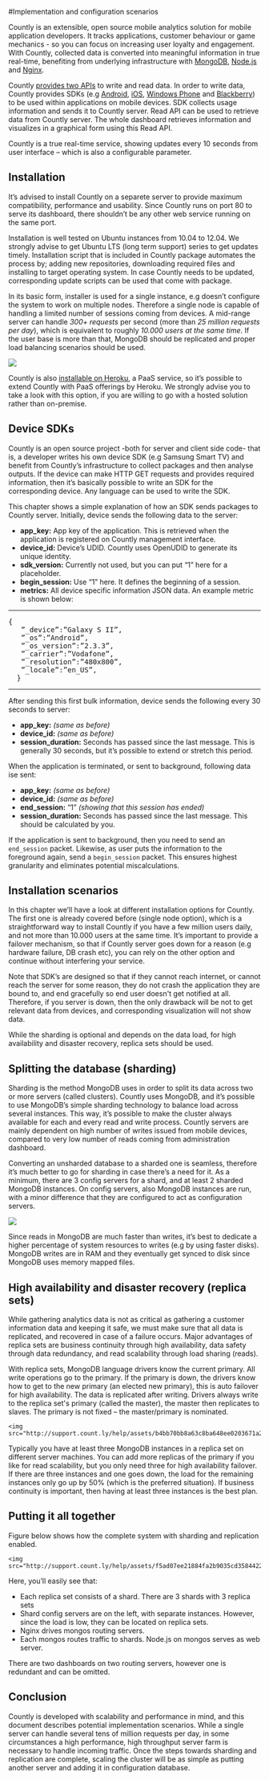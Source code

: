 #Implementation and configuration scenarios

Countly is an extensible, open source mobile analytics solution for mobile application developers. It tracks applications, customer behaviour or game mechanics - so you can focus on increasing user loyalty and engagement. With Countly, collected data is converted into meaningful information in true real-time, benefiting from underlying infrastructure with [MongoDB](http://mongodb.org), [Node.js](http://nodejs.org) and [Nginx](http://nginx.org).

Countly [provides two APIs](/documentation/reference/server-api) to write and read data. In order to write data, Countly provides SDKs (e.g [Android](https://github.com/Countly/countly-sdk-android), [iOS](https://github.com/Countly/countly-sdk-ios), [Windows Phone](http://github.com/Countly/countly-sdk-windows-phone) and [Blackberry](https://github.com/Countly/countly-sdk-blackberry-webworks)) to be used within applications on mobile devices. SDK collects usage information and sends it to Countly server. Read API can be used to retrieve data from Countly server. The whole dashboard retrieves information and visualizes in a graphical form using this Read API.

Countly is a true real-time service, showing updates every 10 seconds from user interface – which is also a configurable parameter.

## Installation

It’s advised to install Countly on a separete server to provide maximum compatibility, performance and usability. Since Countly runs on port 80 to serve its dashboard, there shouldn’t be any other web service running on the same port.

Installation is well tested on Ubuntu instances from 10.04 to 12.04. We strongly advise to get Ubuntu LTS (long term support) series to get updates timely. Installation script that is included in Countly package automates the process by; adding new repositories, downloading required files and installing to target operating system. In case Countly needs to be updated, corresponding update scripts can be used that come with package.

In its basic form, installer is used for a single instance, e.g doesn’t configure the system to work on multiple nodes. Therefore a single node is capable of handling a limited number of sessions coming from devices. A mid-range server can handle *300+ requests* per second (more than *25 million requests per day*), which is equivalent to roughly *10.000 users at the same time*. If the user base is more than that, MongoDB should be replicated and proper load balancing scenarios should be used.

<div class="centered">
<img src="http://support.count.ly/help/assets/ea7a0a214a43f37d7dd8bf0836e83029b8fdcf81/1_normal.png"/>
</div>

Countly is also [installable on Heroku](https://github.com/gabrielrinaldi/Countly-Frontend-Heroku), a PaaS service, so it’s possible to extend Countly with PaaS offerings by Heroku. We strongly advise you to take a look with this option, if you are willing to go with a hosted solution rather than on-premise.

## Device SDKs

Countly is an open source project -both for server and client side code- that is, a developer writes his own device SDK (e.g Samsung Smart TV) and benefit from Countly’s infrastructure to collect packages and then analyse outputs. If the device can make HTTP GET requests and provides required information, then it’s basically possible to write an SDK for the corresponding device. Any language can be used to write the SDK.

This chapter shows a simple explanation of how an SDK sends packages to Countly server. Initially, device sends the following data to the server:

* **app_key:** App key of the  application. This is retrieved when the application is registered on Countly management interface.
* **device_id:** Device’s UDID. Countly uses OpenUDID to generate its unique identity.
* **sdk_version:** Currently not used, but you can put “1” here for a placeholder.
* **begin_session:** Use “1” here. It defines the beginning of a session.
* **metrics:** All device specific information JSON data. An example metric is shown below:

***
<pre class="prettyprint">
{
   ”_device”:”Galaxy S II”,
   ”_os”:”Android”,
   ”_os_version”:”2.3.3”,
   ”_carrier”:”Vodafone”,
   ”_resolution”:”480x800”,
   ”_locale”:”en_US”,
  }
</pre>
***

After sending this first bulk information, device sends the following every 30 seconds to server:

* **app_key:** *(same as before)*
* **device_id:** *(same as before)*
* **session_duration:** Seconds has passed since the last message. This is generally 30 seconds, but it’s possible to extend or stretch this period.

When the application is terminated, or sent to background, following data ise sent:

* **app_key:** *(same as before)*
* **device_id:** *(same as before)*
* **end_session:** “1” *(showing that this session has ended)*
* **session_duration:** Seconds has passed since the last message. This should be calculated by you.

If the application is sent to background, then you need to send an `end_session` packet. Likewise, as user puts the information to the foreground again, send a `begin_session` packet. This ensures highest granularity and eliminates potential miscalculations.

## Installation scenarios

In this chapter we’ll have a look at different installation options for Countly. The first one is already covered before (single node option), which is a straightforward way to install Countly if you have a few million users daily, and not more than 10.000 users at the same time. It’s important to provide a failover mechanism, so that if Countly server goes down for a reason (e.g hardware failure, DB crash etc), you can rely on the other option and continue without interfering your service.

Note that SDK’s are designed so that if they cannot reach internet, or cannot reach the server for some reason, they do not crash the application they are bound to, and end gracefully so end user doesn't get notified at all. Therefore, if you server is down, then the only drawback will be not to get relevant data from devices, and corresponding visualization will not show data.

While the sharding is optional and depends on the data load, for high availability and disaster recovery, replica sets should be used.

## Splitting the database (sharding)

Sharding is the method MongoDB uses in order to split its data across two or more servers (called clusters). Countly uses MongoDB, and it’s possible to use MongoDB’s simple sharding technology to balance load across several instances. This way, it’s possible to make the cluster always available for each and every read and write process. Countly servers are mainly dependent on high number of writes issued from mobile devices, compared to very low number of reads coming from administration dashboard.

Converting an unsharded database to a sharded one is seamless, therefore it’s much better to go for sharding in case there’s a need for it. As a minimum, there are 3 config servers for a shard, and at least 2 sharded MongoDB instances. On config servers, also MongoDB instances are run, with a minor difference that they are configured to act as configuration servers.


<img src="http://support.count.ly/help/assets/44299239ef8435a23d8f8ae1c0ee25410976a928/2_normal.png"/>


Since reads in MongoDB are much faster than writes, it’s best to dedicate a higher percentage of system resources to writes (e.g by using faster disks). MongoDB writes are in RAM and they eventually get synced to disk since MongoDB uses memory mapped files.

## High availability and disaster recovery (replica sets)

While gathering analytics data is not as critical as gathering a customer information data and keeping it safe, we must make sure that all data is replicated, and recovered in case of a failure occurs. Major advantages of replica sets are business continuity through high availability, data safety through data redundancy, and read scalability through load sharing (reads).

With replica sets, MongoDB language drivers know the current primary. All write operations go to the primary. If the primary is down, the drivers know how to get to the new primary (an elected new primary), this is auto failover for high availability. The data is replicated after writing. Drivers always write to the replica set's primary (called the master), the master then replicates to slaves. The primary is not fixed – the master/primary is nominated.


	<img src="http://support.count.ly/help/assets/b4bb70bb8a63c8ba648ee0203671a2e1c1000be4/3_normal.png"/>


Typically you have at least three MongoDB instances in a replica set on different server machines. You can add more replicas of the primary if you like for read scalability, but you only need three for high availability failover. If there are three instances and one goes down, the load for the remaining instances only go up by 50%  (which is the preferred situation). If business continuity is important, then having at least three instances is the best plan.

## Putting it all together

Figure below shows how the complete system with sharding and replication enabled.

	<img src="http://support.count.ly/help/assets/f5ad07ee21884fa2b9035cd35844226ea281195c/4_normal.png"/>


Here, you’ll easily see that:

* Each replica set consists of a shard. There are 3 shards with 3 replica sets
* Shard config servers are on the left, with separate instances. However, since the load is low, they can be located on replica sets.
* Nginx drives mongos routing servers.
* Each mongos routes traffic to shards. Node.js on mongos serves as web server.

There are two dashboards on two routing servers, however one is redundant and can be omitted.

## Conclusion

Countly is developed with scalability and performance in mind, and this document describes potential implementation scenarios. While a single server can handle several tens of million requests per day, in some circumstances a high performance, high throughput server farm is necessary to handle incoming traffic. Once the steps towards sharding and replication are complete, scaling the cluster will be as simple as putting another server and adding it in configuration database.
